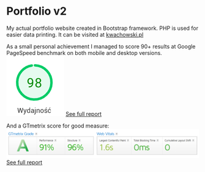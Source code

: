 # Portfolio v2
My actual portfolio website created in Bootstrap framework. PHP is used for easier data printing.
It can be visited at [kwachowski.pl](https://kwachowski.pl/)

As a small personal achievement I managed to score 90+ results at Google PageSpeed benchmark on both mobile and desktop versions.
![Desktop score](/pagespeed.png)
[See full report](https://pagespeed.web.dev/analysis/https-kwachowski-pl/i3066ffl1x?form_factor=mobile)

And a GTmetrix score for good measure:
![GTmetrix](/gtmetrix.png)
[See full report](https://gtmetrix.com/reports/kwachowski.pl/vCtXffjY/)
